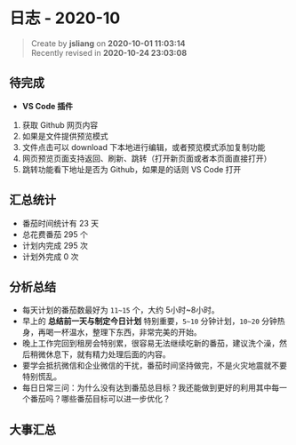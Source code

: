 日志 - 2020-10
===

> Create by **jsliang** on **2020-10-01 11:03:14**  
> Recently revised in **2020-10-24 23:03:08**

## 待完成

* **VS Code 插件**

1. 获取 Github 网页内容
2. 如果是文件提供预览模式
3. 文件点击可以 download 下本地进行编辑，或者预览模式添加复制功能
4. 网页预览页面支持返回、刷新、跳转（打开新页面或者本页面直接打开）
5. 跳转功能看下地址是否为 Github，如果是的话则 VS Code 打开

## 汇总统计

* 番茄时间统计有 23 天
* 总花费番茄 295 个
* 计划内完成 295 次
* 计划外完成 0 次

## 分析总结

* 每天计划的番茄数最好为 `11~15` 个，大约 5小时~8小时。
* 早上的 **总结前一天与制定今日计划** 特别重要，`5~10` 分钟计划，`10~20` 分钟热身，再喝一杯温水，整理下东西，非常完美的开始。
* 晚上工作完回到租房会特别累，很容易无法继续吃新的番茄，建议洗个澡，然后稍微休息下，就有精力处理后面的内容。
* 要学会抵抗微信和企业微信的干扰，番茄时间坚持做完，不是火灾地震就不要特别慌乱。
* 每日日常三问：为什么没有达到番茄总目标？我还能做到更好的利用其中每一个番茄吗？哪些番茄目标可以进一步优化？

## 大事汇总

